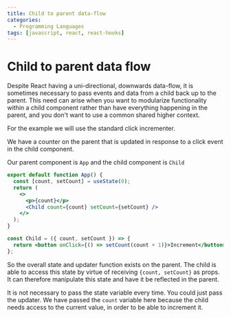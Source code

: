 ```yaml
---
title: Child to parent data-flow
categories:
  - Programming Languages
tags: [javascript, react, react-hooks]
---
```


# Child to parent data flow

Despite React having a uni-directional, downwards data-flow, it is sometimes necessary to pass events and data from a child back up to the parent. This need can arise when you want to modularize functionality within a child component rather than have everything happening in the parent, and you don't want to use a common shared higher context.

For the example we will use the standard click incrementer.

We have a counter on the parent that is updated in response to a click event in the child component.

Our parent component is `App` and the child component is `Child`

```jsx
export default function App() {
  const [count, setCount] = useState(0);
  return (
    <>
      <p>{count}</p>
      <Child count={count} setCount={setCount} />
    </>
  );
}

const Child = ({ count, setCount }) => {
  return <button onClick={() => setCount(count + 1)}>Increment</button>;
};
```

So the overall state and updater function exists on the parent. The child is able to access this state by virtue of receiving `{count, setCount}` as props. It can therefore manipulate this state and have it be reflected in the parent.

It is not necessary to pass the state variable every time. You could just pass the updater. We have passed the `count` variable here because the child needs access to the current value, in order to be able to increment it.

